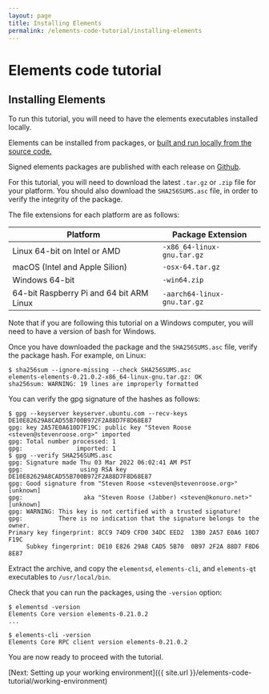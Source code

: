 ```yaml
---
layout: page
title: Installing Elements
permalink: /elements-code-tutorial/installing-elements
---
```


# Elements code tutorial

## Installing Elements

To run this tutorial, you will need to have the elements executables installed locally. 

Elements can be installed from packages, or [built and run locally from the source code.](building-elements-from-source)

Signed elements packages are published with each release on [Github](https://github.com/elementsproject/elements/releases).

For this tutorial, you will need to download the latest `.tar.gz` or `.zip` file for your platform.
You should also download the `SHA256SUMS.asc` file, in order to verify the integrity of the package.

The file extensions for each platform are as follows:

| Platform | Package Extension |
| -------- | --------  |
| Linux 64-bit on Intel or AMD | `-x86_64-linux-gnu.tar.gz` |
| macOS (Intel and Apple Silion) | `-osx-64.tar.gz` |
| Windows 64-bit | `-win64.zip` |
| 64-bit Raspberry Pi and 64 bit ARM Linux | `-aarch64-linux-gnu.tar.gz` |


Note that if you are following this tutorial on a Windows computer, you will need to have a version of bash for Windows.

Once you have downloaded the package and the `SHA256SUMS.asc` file, verify the package hash. For example, on Linux:


```
$ sha256sum --ignore-missing --check SHA256SUMS.asc 
elements-elements-0.21.0.2-x86_64-linux-gnu.tar.gz: OK
sha256sum: WARNING: 19 lines are improperly formatted
```

You can verify the gpg signature of the hashes as follows:

```
$ gpg --keyserver keyserver.ubuntu.com --recv-keys DE10E82629A8CAD55B700B972F2A88D7F8D68E87
gpg: key 2A57E0A610D7F19C: public key "Steven Roose <steven@stevenroose.org>" imported
gpg: Total number processed: 1
gpg:               imported: 1
$ gpg --verify SHA256SUMS.asc 
gpg: Signature made Thu 03 Mar 2022 06:02:41 AM PST
gpg:                using RSA key DE10E82629A8CAD55B700B972F2A88D7F8D68E87
gpg: Good signature from "Steven Roose <steven@stevenroose.org>" [unknown]
gpg:                 aka "Steven Roose (Jabber) <steven@konuro.net>" [unknown]
gpg: WARNING: This key is not certified with a trusted signature!
gpg:          There is no indication that the signature belongs to the owner.
Primary key fingerprint: 8CC9 74D9 CFD0 34DC EED2  13B0 2A57 E0A6 10D7 F19C
     Subkey fingerprint: DE10 E826 29A8 CAD5 5B70  0B97 2F2A 88D7 F8D6 8E87
```

Extract the archive, and copy the `elementsd`, `elements-cli`, and `elements-qt` executables to `/usr/local/bin`.

Check that you can run the packages, using the `-version` option:


```
$ elementsd -version
Elements Core version elements-0.21.0.2
...

$ elements-cli -version
Elements Core RPC client version elements-0.21.0.2
```

You are now ready to proceed with the tutorial.


[Next: Setting up your working environment]({{ site.url }}/elements-code-tutorial/working-environment)

